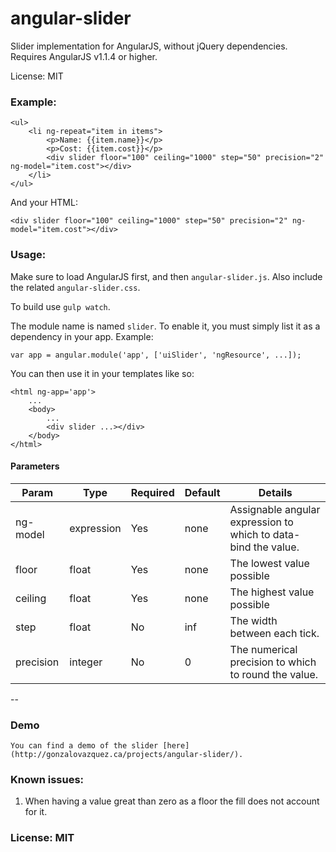 angular-slider
==============

Slider implementation for AngularJS, without jQuery dependencies. Requires AngularJS v1.1.4 or higher.

License: MIT

### Example:

    <ul>
        <li ng-repeat="item in items">
            <p>Name: {{item.name}}</p>
            <p>Cost: {{item.cost}}</p>
            <div slider floor="100" ceiling="1000" step="50" precision="2" ng-model="item.cost"></div>
        </li>
    </ul>

And your HTML:

    <div slider floor="100" ceiling="1000" step="50" precision="2" ng-model="item.cost"></div>

### Usage:

Make sure to load AngularJS first, and then `angular-slider.js`. Also include the related `angular-slider.css`.

To build use `gulp watch`.

The module name is named `slider`. To enable it, you must simply list it as a dependency in your app. Example:

    var app = angular.module('app', ['uiSlider', 'ngResource', ...]);

You can then use it in your templates like so:

    <html ng-app='app'>
        ...
        <body>
            ...
            <div slider ...></div>
        </body>
    </html>

#### Parameters
|Param      |Type   |Required |Default |Details |
|-----------|-------|---------|--------|--------|
|ng-model   |expression |Yes  |none    |Assignable angular expression to which to data-bind the value. |
|floor      |float  |Yes      |none    |The lowest value possible |
|ceiling    |float  |Yes      |none    |The highest value possible |
|step       |float  |No       |inf     |The width between each tick. |
|precision  |integer|No       |0       |The numerical precision to which to round the value. |
--

### Demo

    You can find a demo of the slider [here](http://gonzalovazquez.ca/projects/angular-slider/).

### Known issues:

1. When having a value great than zero as a floor the fill does not account for it.

### License: MIT